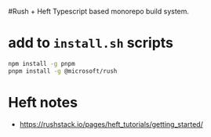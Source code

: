 #Rush + Heft
Typescript based monorepo build system.


# add to ```install.sh``` scripts

```bash
npm install -g pnpm
pnpm install -g @microsoft/rush

```


# Heft notes


- https://rushstack.io/pages/heft_tutorials/getting_started/
